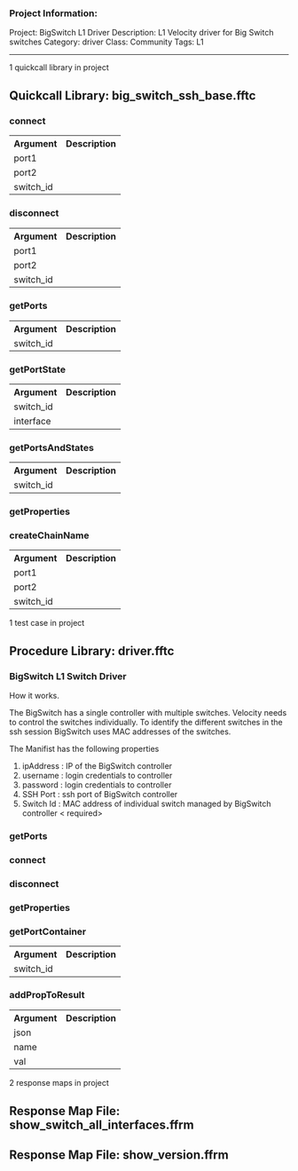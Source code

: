 ### Project Information:
Project: BigSwitch L1 Driver
Description: L1 Velocity driver for Big Switch switches
Category: driver
Class: Community
Tags: L1

 ----
1 quickcall library in project
## Quickcall Library: big_switch_ssh_base.fftc
### connect
<table><tr><th>Argument</th><th>Description</th></tr>
<tr><td>port1</td><tr></tr>
<tr><td>port2</td><tr></tr>
<tr><td>switch_id</td><tr></tr></table>

### disconnect
<table><tr><th>Argument</th><th>Description</th></tr>
<tr><td>port1</td><tr></tr>
<tr><td>port2</td><tr></tr>
<tr><td>switch_id</td><tr></tr></table>

### getPorts
<table><tr><th>Argument</th><th>Description</th></tr>
<tr><td>switch_id</td><tr></tr></table>

### getPortState
<table><tr><th>Argument</th><th>Description</th></tr>
<tr><td>switch_id</td><tr></tr>
<tr><td>interface</td><tr></tr></table>

### getPortsAndStates
<table><tr><th>Argument</th><th>Description</th></tr>
<tr><td>switch_id</td><tr></tr></table>

### getProperties
### createChainName
<table><tr><th>Argument</th><th>Description</th></tr>
<tr><td>port1</td><tr></tr>
<tr><td>port2</td><tr></tr>
<tr><td>switch_id</td><tr></tr></table>

1 test case in project
## Procedure Library: driver.fftc
### BigSwitch L1 Switch Driver
How it works.

The BigSwitch has a single controller with multiple switches.  Velocity needs to control the switches individually. To identify the different switches in the ssh session BigSwitch uses MAC addresses of the switches.

The Manifist has the following properties
1. ipAddress : IP of the BigSwitch controller <required>
2. username : login credentials to controller <required>
3. password : login credentials to controller <required>
4. SSH Port : ssh port of BigSwitch controller <optional>
5. Switch Id : MAC address of individual switch managed by BigSwitch controller < required>
### getPorts
### connect
### disconnect
### getProperties
### getPortContainer
<table><tr><th>Argument</th><th>Description</th></tr>
<tr><td>switch_id</td><tr></tr></table>

### addPropToResult
<table><tr><th>Argument</th><th>Description</th></tr>
<tr><td>json</td><tr></tr>
<tr><td>name</td><tr></tr>
<tr><td>val</td><tr></tr></table>

2 response maps in project
## Response Map File: show_switch_all_interfaces.ffrm
## Response Map File: show_version.ffrm